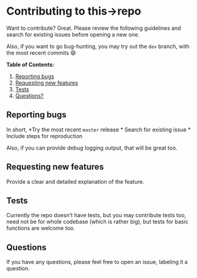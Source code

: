 # Contributing to this->repo

Want to contribute? Great. Please review the following guidelines and search for existing issues before opening a new one.

Also, if you want to go bug-hunting, you may try out the `dev` branch, with the most recent commits 😄

**Table of Contents:**

  1. [Reporting bugs](#reporting-bugs)
  2. [Requesting new features](#requesting-new-features)
  3. [Tests](#tests)
  4. [Questions?](#questions)

## Reporting bugs

In short,
    *Try the most recent `master` release
    * Search for existing issue
    * Include steps for reproduction

Also, if you can provide debug logging output, that will be great too.

## Requesting new features

Provide a clear and detailed explanation of the feature.

## Tests

Currently the repo doesn't have tests, but you may contribute tests too, need not be for whole codebase (which is rather big), but tests for basic functions are welcome too.

## Questions

If you have any questions, please feel free to open an issue, labeling it a question.
